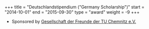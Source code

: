 +++
title = "Deutschlandstipendium (\"Germany Scholarship\")"
start = "2014-10-01"
end = "2015-09-30"
type = "award"
weight = -9
+++

* Sponsored by [Gesellschaft der Freunde der TU Chemnitz e.V.](https://www.tu-chemnitz.de/tu/freunde/)
